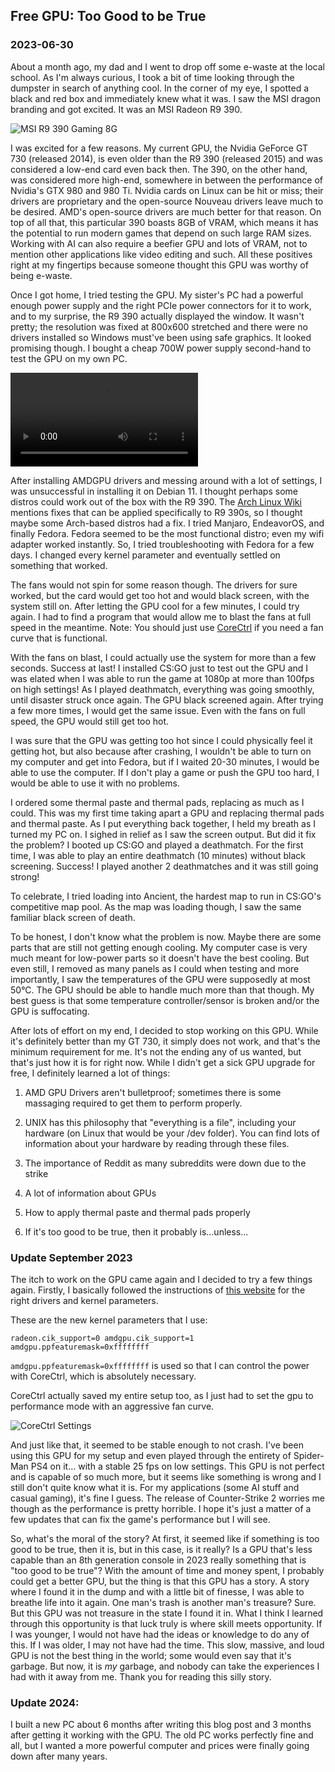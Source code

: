 <!---
title:Free GPU: Too Good to be True
date:Thu, 30 June 2023 10:00:00 EST
description:My attempt in fixing a free GPU
--->

## Free GPU: Too Good to be True

### 2023-06-30

About a month ago, my dad and I went to drop off some e-waste at the local school. As I'm always curious, I took a bit of time looking through the dumpster in search of anything cool. In the corner of my eye, I spotted a black and red box and immediately knew what it was. I saw the MSI dragon branding and got excited. It was an MSI Radeon R9 390.

![MSI R9 390 Gaming 8G](../assets/images/r9_390.jpg)

I was excited for a few reasons. My current GPU, the Nvidia GeForce GT 730 (released 2014), is even older than the R9 390 (released 2015) and was considered a low-end card even back then. The 390, on the other hand, was considered more high-end, somewhere in between the performance of Nvidia's GTX 980 and 980 Ti. Nvidia cards on Linux can be hit or miss; their drivers are proprietary and the open-source Nouveau drivers leave much to be desired. AMD's open-source drivers are much better for that reason. On top of all that, this particular 390 boasts 8GB of VRAM, which means it has the potential to run modern games that depend on such large RAM sizes. Working with AI can also require a beefier GPU and lots of VRAM, not to mention other applications like video editing and such. All these positives right at my fingertips because someone thought this GPU was worthy of being e-waste.

Once I got home, I tried testing the GPU. My sister's PC had a powerful enough power supply and the right PCIe power connectors for it to work, and to my surprise, the R9 390 actually displayed the window. It wasn't pretty; the resolution was fixed at 800x600 stretched and there were no drivers installed so Windows must've been using safe graphics. It looked promising though. I bought a cheap 700W power supply second-hand to test the GPU on my own PC.

<video controls="true" allowfullscreen="true">
    <source src="../assets/images/r9_390_test.mp4" type="video/mp4">
</video>

After installing AMDGPU drivers and messing around with a lot of settings, I was unsuccessful in installing it on Debian 11. I thought perhaps some distros could work out of the box with the R9 390. The [Arch Linux Wiki](https://wiki.archlinux.org/title/AMDGPU#R9_390_series_poor_performance_and/or_instability) mentions fixes that can be applied specifically to R9 390s, so I thought maybe some Arch-based distros had a fix. I tried Manjaro, EndeavorOS, and finally Fedora. Fedora seemed to be the most functional distro; even my wifi adapter worked instantly. So, I tried troubleshooting with Fedora for a few days. I changed every kernel parameter and eventually settled on something that worked.

The fans would not spin for some reason though. The drivers for sure worked, but the card would get too hot and would black screen, with the system still on. After letting the GPU cool for a few minutes, I could try again. I had to find a program that would allow me to blast the fans at full speed in the meantime. Note: You should just use [CoreCtrl](https://gitlab.com/corectrl/corectrl) if you need a fan curve that is functional.

With the fans on blast, I could actually use the system for more than a few seconds. Success at last! I installed CS:GO just to test out the GPU and I was elated when I was able to run the game at 1080p at more than 100fps on high settings! As I played deathmatch, everything was going smoothly, until disaster struck once again. The GPU black screened again. After trying a few more times, I would get the same issue. Even with the fans on full speed, the GPU would still get too hot.

I was sure that the GPU was getting too hot since I could physically feel it getting hot, but also because after crashing, I wouldn't be able to turn on my computer and get into Fedora, but if I waited 20-30 minutes, I would be able to use the computer. If I don't play a game or push the GPU too hard, I would be able to use it with no problems.

I ordered some thermal paste and thermal pads, replacing as much as I could. This was my first time taking apart a GPU and replacing thermal pads and thermal paste. As I put everything back together, I held my breath as I turned my PC on. I sighed in relief as I saw the screen output. But did it fix the problem? I booted up CS:GO and played a deathmatch. For the first time, I was able to play an entire deathmatch (10 minutes) without black screening. Success! I played another 2 deathmatches and it was still going strong!

To celebrate, I tried loading into Ancient, the hardest map to run in CS:GO's competitive map pool. As the map was loading though, I saw the same familiar black screen of death.

To be honest, I don't know what the problem is now. Maybe there are some parts that are still not getting enough cooling. My computer case is very much meant for low-power parts so it doesn't have the best cooling. But even still, I removed as many panels as I could when testing and more importantly, I saw the temperatures of the GPU were supposedly at most 50°C. The GPU should be able to handle much more than that though. My best guess is that some temperature controller/sensor is broken and/or the GPU is suffocating.

After lots of effort on my end, I decided to stop working on this GPU. While it's definitely better than my GT 730, it simply does not work, and that's the minimum requirement for me. It's not the ending any of us wanted, but that's just how it is for right now. While I didn't get a sick GPU upgrade for free, I definitely learned a lot of things:

1. AMD GPU Drivers aren't bulletproof; sometimes there is some massaging required to get them to perform properly.

2. UNIX has this philosophy that "everything is a file", including your hardware (on Linux that would be your /dev folder). You can find lots of information about your hardware by reading through these files.

3. The importance of Reddit as many subreddits were down due to the strike

4. A lot of information about GPUs

5. How to apply thermal paste and thermal pads properly

6. If it's too good to be true, then it probably is...unless...

### Update September 2023

The itch to work on the GPU came again and I decided to try a few things again. Firstly, I basically followed the instructions of [this website](https://thespecter.net/blog/technology/enabling-amdgpu-on-fedora-31-for-using-vulkan-with-r7-and-r9-radeon-cards/) for the right drivers and kernel parameters.

These are the new kernel parameters that I use:

```
radeon.cik_support=0 amdgpu.cik_support=1 amdgpu.ppfeaturemask=0xffffffff
```

`amdgpu.ppfeaturemask=0xffffffff` is used so that I can control the power with CoreCtrl, which is absolutely necessary.

CoreCtrl actually saved my entire setup too, as I just had to set the gpu to performance mode with an aggressive fan curve.

![CoreCtrl Settings](../assets/images/corectrl.png)

And just like that, it seemed to be stable enough to not crash. I've been using this GPU for my setup and even played through the entirety of Spider-Man PS4 on it... with a stable 25 fps on low settings. This GPU is not perfect and is capable of so much more, but it seems like something is wrong and I still don't quite know what it is. For my applications (some AI stuff and casual gaming), it's fine I guess. The release of Counter-Strike 2 worries me though as the performance is pretty horrible. I hope it's just a matter of a few updates that can fix the game's performance but I will see.

So, what's the moral of the story? At first, it seemed like if something is too good to be true, then it is, but in this case, is it really? Is a GPU that's less capable than an 8th generation console in 2023 really something that is "too good to be true"? With the amount of time and money spent, I probably could get a better GPU, but the thing is that this GPU has a story. A story where I found it in the dump and with a little bit of finesse, I was able to breathe life into it again. One man's trash is another man's treasure? Sure. But this GPU was not treasure in the state I found it in. What I think I learned through this opportunity is that luck truly is where skill meets opportunity. If I was younger, I would not have had the ideas or knowledge to do any of this. If I was older, I may not have had the time. This slow, massive, and loud GPU is not the best thing in the world; some would even say that it's garbage. But now, it is *my* garbage, and nobody can take the experiences I had with it away from me. Thank you for reading this silly story.

### Update 2024:

I built a new PC about 6 months after writing this blog post and 3 months after getting it working with the GPU. The old PC works perfectly fine and all, but I wanted a more powerful computer and prices were finally going down after many years.